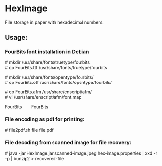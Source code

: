 # HexImage
File storage in paper with hexadecimal numbers.

## Usage:

### FourBits font installation in Debian

\# mkdir /usr/share/fonts/truetype/fourbits\
\# cp FourBits.ttf /usr/share/fonts/truetype/fourbits

\# mkdir /usr/share/fonts/opentype/fourbits/\
\# cp FourBits.otf /usr/share/fonts/opentype/fourbits/

\# cp FourBits.afm /usr/share/enscript/afm/\
\# vi /usr/share/enscript/afm/font.map

FourBits&nbsp;&nbsp;&nbsp;&nbsp;&nbsp;&nbsp;&nbsp;&nbsp;FourBits

### File encoding as pdf for printing:

\# file2pdf.sh file file.pdf

### File decoding from scanned image for file recovery:

\# java -jar HexImage.jar scanned-image.jpeg hex-image.properties | xxd -r -p | bunzip2 > recovered-file